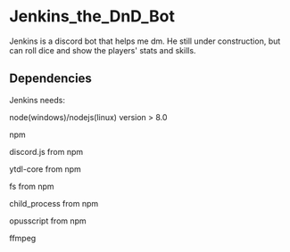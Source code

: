 # Jenkins_the_DnD_Bot
Jenkins is a discord bot that helps me dm. He still under construction, but can roll dice and show the players' stats and skills.
## Dependencies
Jenkins needs:

 node(windows)/nodejs(linux) version > 8.0

 npm
 
 discord.js from npm
 
 ytdl-core from npm
 
 fs from npm
 
 child_process from npm
 
 opusscript from npm
 
 ffmpeg
